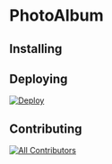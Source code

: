 # PhotoAlbum

## Installing

## Deploying

[![Deploy](https://www.herokucdn.com/deploy/button.svg)](https://heroku.com/deploy)

## Contributing

<!-- ALL-CONTRIBUTORS-BADGE:START - Do not remove or modify this section -->
[![All Contributors](https://img.shields.io/badge/all_contributors-13-orange.svg?style=flat-square)](#contributors)
<!-- ALL-CONTRIBUTORS-BADGE:END -->
